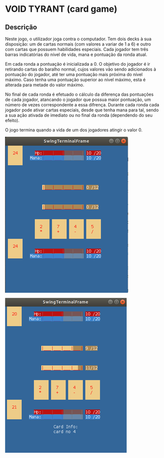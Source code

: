 
# VOID TYRANT (card game)

## Descrição

Neste jogo, o utilizador joga contra o computador. Tem dois decks à sua disposição: um de cartas normais (com valores a variar de 1 a 6) e outro com cartas que possuem habilidades especiais. Cada jogador tem três barras indicatórias do nível de vida, mana e pontuação da ronda atual.

Em cada ronda a pontuação é inicializada a 0. O objetivo do jogador é ir retirando cartas do baralho normal, cujos valores vão sendo adicionados à pontuação do jogador, até ter uma pontuação mais próxima do nível máximo. Caso tenha uma pontuação superior ao nível máximo, esta é alterada para metade do valor máximo.

No final de cada ronda é efetuado o cálculo da diferença das pontuações de cada jogador, atancando o jogador que possua maior pontuação, um número de vezes correspondente a essa difrença.
Durante cada ronda cada jogador pode ativar cartas especiais, desde que tenha mana para tal, sendo a sua ação ativada de imediato ou no final da ronda (dependendo do seu efeito).

O jogo termina quando a vida de um dos jogadores atingir o valor 0.

![](docs/img/img1.png)

![](docs/img/img2.png)
